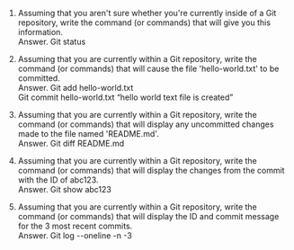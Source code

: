 1. Assuming that you aren't sure whether you're currently inside of a Git repository, write the command (or commands) that will give you this information.  
Answer. Git status  

2.	Assuming that you are currently within a Git repository, write the command (or commands) that will cause the file 'hello-world.txt' to be committed.  
Answer. Git add hello-world.txt  
        Git commit hello-world.txt “hello world text file is created”  

3.	Assuming that you are currently within a Git repository, write the command (or commands) that will display any uncommitted changes made to the file named 'README.md'.  
Answer. Git diff README.md

4.	Assuming that you are currently within a Git repository, write the command (or commands) that will display the changes from the commit with the ID of abc123.  
Answer. Git show abc123

5.	Assuming that you are currently within a Git repository, write the command (or commands) that will display the ID and commit message for the 3 most recent commits.  
Answer. Git log --oneline -n -3




